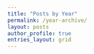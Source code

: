 ```yaml
---
title: "Posts by Year"
permalink: /year-archive/
layout: posts
author_profile: true
entries_layout: grid
---
```


